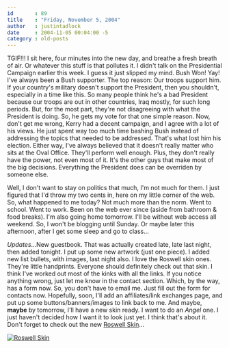 ```yaml
---
id       : 89
title    : "Friday, November 5, 2004"
author   : justintadlock
date     : 2004-11-05 00:04:00 -5
category : old-posts
---
```


TGIF!!! I sit here, four minutes into the new day, and breathe a fresh breath of air. Or whatever this stuff is that pollutes it. I didn't talk on the Presidential Campaign earlier this week. I guess it just slipped my mind. Bush Won! Yay! I've always been a Bush supporter. The top reason: Our troops support him. If your country's military doesn't support the President, then you shouldn't, especially in a time like this. So many people think he's a bad President because our troops are out in other countries, Iraq mostly, for such long periods. But, for the most part, they're not disagreeing with what the President is doing. So, he gets my vote for that one simple reason. Now, don't get me wrong, Kerry had a decent campaign, and I agree with a lot of his views. He just spent way too much time bashing Bush instead of addressing the topics that needed to be addressed. That's what lost him his election. Either way, I've always believed that it doesn't really matter who sits at the Oval Office. They'll perform well enough. Plus, they don't really have the power, not even most of it. It's the other guys that make most of the big decisions. Everything the President does can be overriden by someone else.

Well, I don't want to stay on politics that much, I'm not much for them. I just figured that I'd throw my two cents in, here on my little corner of the web. So, what happened to me today? Not much more than the norm. Went to school. Went to work. Been on the web ever since (aside from bathroom & food breaks). I'm also going home tomorrow. I'll be without web access all weekend. So, I won't be blogging until Sunday. Or maybe later this afternoon, after I get some sleep and go to class...

<em>Updates</em>...New guestbook. That was actually created late, late last night, then added tonight. I put up some new artwork (just one piece). I added new list bullets, with images, last night also. I love the Roswell skin ones. They're little handprints. Everyone should definitely check out that skin. I think I've worked out most of the kinks with all the links. If you notice anything wrong, just let me know in the contact section. Which, by the way, has a form now. So, you don't have to email me. Just fill out the form for contacts now. Hopefully, soon, I'll add an affiliates/link exchanges page, and put up some buttons/banners/images to link back to me. And maybe, <b> maybe</b> by tomorrow, I'll have a new skin ready. I want to do an <i> Angel</i> one. I just haven't decided how I want it to look just yet. I think that's about it. Don't forget to check out the new <a href="http://www.dark-autumn.com/skins/style.php?set=2" title="Roswell Skin"> Roswell Skin</a>...

<a href="http://www.dark-autumn.com/skins/style.php?set=2"><img src="http://www.dark-autumn.com/skins/images/roswell_maxLiz_skin.jpg" alt="Roswell Skin"/></a>
